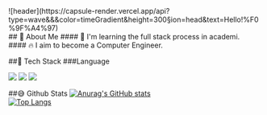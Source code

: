 <div>
  <!--Header-->
  ![header](https://capsule-render.vercel.app/api?type=wave&&&color=timeGradient&height=300&section=head&text=Hello!%F0%9F%A4%97) 
</div>
<div>
  <!--Body-->
  ## 👀 About Me
  #### 🙋 I'm learning the full stack process in academi.<br/>
  #### 🔥 I aim to become a Computer Engineer.<br/>

  ##🦕 Tech Stack
  ###Language
  <!--HTML5 #E34F26-->
  <img src="https://img.shields.io/badge/HTML5-E34F26?style=flat-square&logo=JavaScript&logoColor=white"/>
  <!--JS-->
  <img src="https://img.shields.io/badge/JavaScript-F7DF1E?style=flat-square&logo=JavaScript&logoColor=white"/>
  <!--CSS-->
  <img src="https://img.shields.io/badge/CSS3-1572B6?style=flat-square&logo=CSS3&logoColor=white"/>
  <br/>

  ##😅 Github Stats
   [![Anurag's GitHub stats](https://github-readme-stats.vercel.app/api?username=slowothn)](https://github.com/anuraghazra/github-readme-stats)
  <br/>
  [![Top Langs](https://github-readme-stats.vercel.app/api/top-langs/?username=slowothn)](https://github.com/anuraghazra/github-readme-stats)
</div>

<!-- 
## Hi there 👋
**slowothn/slowothn** is a ✨ _special_ ✨ repository because its `README.md` (this file) appears on your GitHub profile.

Here are some ideas to get you started:
emoji site >> https://gist.github.com/rxaviers/7360908
- 🔭 I’m currently working on ...
- 🌱 I’m currently learning ...
- 👯 I’m looking to collaborate on ...
- 🤔 I’m looking for help with ...
- 💬 Ask me about ...
- 📫 How to reach me: ...
- 😄 Pronouns: ...
- ⚡ Fun fact: ...
-->
